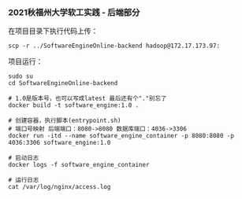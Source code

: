 ### 2021秋福州大学软工实践 - 后端部分

在项目目录下执行代码上传：

`scp -r ../SoftwareEngineOnline-backend hadoop@172.17.173.97:`

项目运行：

```shell
sudo su
cd SoftwareEngineOnline-backend

# 1.0是版本号，也可以写成latest 最后还有个"."别忘了
docker build -t software_engine:1.0 .

# 创建容器，执行脚本(entrypoint.sh)
# 端口号映射 后端端口：8080->8080 数据库端口：4036->3306
docker run -itd --name software_engine_container -p 8080:8080 -p 4036:3306 software_engine:1.0

# 启动日志
docker logs -f software_engine_container

# 运行日志
cat /var/log/nginx/access.log
```
